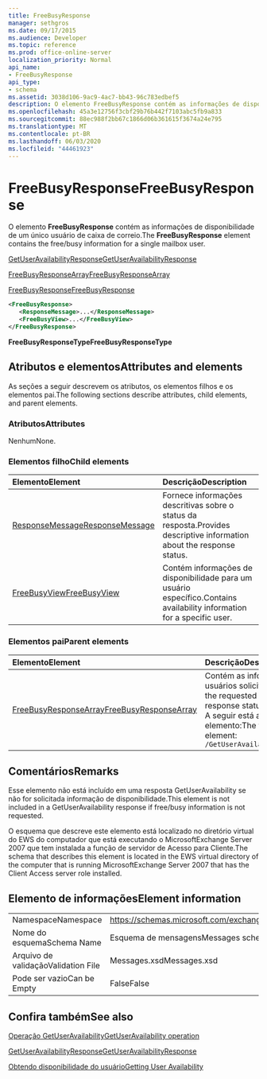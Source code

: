 ```yaml
---
title: FreeBusyResponse
manager: sethgros
ms.date: 09/17/2015
ms.audience: Developer
ms.topic: reference
ms.prod: office-online-server
localization_priority: Normal
api_name:
- FreeBusyResponse
api_type:
- schema
ms.assetid: 3038d106-9ac9-4ac7-bb43-96c783edbef5
description: O elemento FreeBusyResponse contém as informações de disponibilidade de um único usuário de caixa de correio.
ms.openlocfilehash: 45a3e12756f3cbf29b76b442f7103abc5fb9a833
ms.sourcegitcommit: 88ec988f2bb67c1866d06b361615f3674a24e795
ms.translationtype: MT
ms.contentlocale: pt-BR
ms.lasthandoff: 06/03/2020
ms.locfileid: "44461923"
---
```

# <a name="freebusyresponse"></a><span data-ttu-id="0e5ca-103">FreeBusyResponse</span><span class="sxs-lookup"><span data-stu-id="0e5ca-103">FreeBusyResponse</span></span>

<span data-ttu-id="0e5ca-104">O elemento **FreeBusyResponse** contém as informações de disponibilidade de um único usuário de caixa de correio.</span><span class="sxs-lookup"><span data-stu-id="0e5ca-104">The **FreeBusyResponse** element contains the free/busy information for a single mailbox user.</span></span> 
  
[<span data-ttu-id="0e5ca-105">GetUserAvailabilityResponse</span><span class="sxs-lookup"><span data-stu-id="0e5ca-105">GetUserAvailabilityResponse</span></span>](getuseravailabilityresponse.md)
  
[<span data-ttu-id="0e5ca-106">FreeBusyResponseArray</span><span class="sxs-lookup"><span data-stu-id="0e5ca-106">FreeBusyResponseArray</span></span>](freebusyresponsearray.md)
  
[<span data-ttu-id="0e5ca-107">FreeBusyResponse</span><span class="sxs-lookup"><span data-stu-id="0e5ca-107">FreeBusyResponse</span></span>](freebusyresponse.md)
  
```xml
<FreeBusyResponse>
   <ResponseMessage>...</ResponseMessage>
   <FreeBusyView>...</FreeBusyView>
</FreeBusyResponse>
```

 <span data-ttu-id="0e5ca-108">**FreeBusyResponseType**</span><span class="sxs-lookup"><span data-stu-id="0e5ca-108">**FreeBusyResponseType**</span></span>
## <a name="attributes-and-elements"></a><span data-ttu-id="0e5ca-109">Atributos e elementos</span><span class="sxs-lookup"><span data-stu-id="0e5ca-109">Attributes and elements</span></span>

<span data-ttu-id="0e5ca-110">As seções a seguir descrevem os atributos, os elementos filhos e os elementos pai.</span><span class="sxs-lookup"><span data-stu-id="0e5ca-110">The following sections describe attributes, child elements, and parent elements.</span></span>
  
### <a name="attributes"></a><span data-ttu-id="0e5ca-111">Atributos</span><span class="sxs-lookup"><span data-stu-id="0e5ca-111">Attributes</span></span>

<span data-ttu-id="0e5ca-112">Nenhum</span><span class="sxs-lookup"><span data-stu-id="0e5ca-112">None.</span></span>
  
### <a name="child-elements"></a><span data-ttu-id="0e5ca-113">Elementos filho</span><span class="sxs-lookup"><span data-stu-id="0e5ca-113">Child elements</span></span>

|<span data-ttu-id="0e5ca-114">**Elemento**</span><span class="sxs-lookup"><span data-stu-id="0e5ca-114">**Element**</span></span>|<span data-ttu-id="0e5ca-115">**Descrição**</span><span class="sxs-lookup"><span data-stu-id="0e5ca-115">**Description**</span></span>|
|:-----|:-----|
|[<span data-ttu-id="0e5ca-116">ResponseMessage</span><span class="sxs-lookup"><span data-stu-id="0e5ca-116">ResponseMessage</span></span>](responsemessage.md) <br/> |<span data-ttu-id="0e5ca-117">Fornece informações descritivas sobre o status da resposta.</span><span class="sxs-lookup"><span data-stu-id="0e5ca-117">Provides descriptive information about the response status.</span></span>  <br/> |
|[<span data-ttu-id="0e5ca-118">FreeBusyView</span><span class="sxs-lookup"><span data-stu-id="0e5ca-118">FreeBusyView</span></span>](freebusyview.md) <br/> |<span data-ttu-id="0e5ca-119">Contém informações de disponibilidade para um usuário específico.</span><span class="sxs-lookup"><span data-stu-id="0e5ca-119">Contains availability information for a specific user.</span></span>  <br/> |
   
### <a name="parent-elements"></a><span data-ttu-id="0e5ca-120">Elementos pai</span><span class="sxs-lookup"><span data-stu-id="0e5ca-120">Parent elements</span></span>

|<span data-ttu-id="0e5ca-121">**Elemento**</span><span class="sxs-lookup"><span data-stu-id="0e5ca-121">**Element**</span></span>|<span data-ttu-id="0e5ca-122">**Descrição**</span><span class="sxs-lookup"><span data-stu-id="0e5ca-122">**Description**</span></span>|
|:-----|:-----|
|[<span data-ttu-id="0e5ca-123">FreeBusyResponseArray</span><span class="sxs-lookup"><span data-stu-id="0e5ca-123">FreeBusyResponseArray</span></span>](freebusyresponsearray.md) <br/> |<span data-ttu-id="0e5ca-124">Contém as informações de disponibilidade dos usuários solicitados e o status da resposta.</span><span class="sxs-lookup"><span data-stu-id="0e5ca-124">Contains the requested users' availability information and the response status.</span></span>  <br/> <span data-ttu-id="0e5ca-125">A seguir está a expressão XPath para este elemento:</span><span class="sxs-lookup"><span data-stu-id="0e5ca-125">The following is the XPath expression to this element:</span></span>  <br/>  `/GetUserAvailabilityResponse/FreeBusyResponseArray` <br/> |
   
## <a name="remarks"></a><span data-ttu-id="0e5ca-126">Comentários</span><span class="sxs-lookup"><span data-stu-id="0e5ca-126">Remarks</span></span>

<span data-ttu-id="0e5ca-127">Esse elemento não está incluído em uma resposta GetUserAvailability se não for solicitada informação de disponibilidade.</span><span class="sxs-lookup"><span data-stu-id="0e5ca-127">This element is not included in a GetUserAvailability response if free/busy information is not requested.</span></span>
  
<span data-ttu-id="0e5ca-128">O esquema que descreve este elemento está localizado no diretório virtual do EWS do computador que está executando o MicrosoftExchange Server 2007 que tem instalada a função de servidor de Acesso para Cliente.</span><span class="sxs-lookup"><span data-stu-id="0e5ca-128">The schema that describes this element is located in the EWS virtual directory of the computer that is running MicrosoftExchange Server 2007 that has the Client Access server role installed.</span></span>
  
## <a name="element-information"></a><span data-ttu-id="0e5ca-129">Elemento de informações</span><span class="sxs-lookup"><span data-stu-id="0e5ca-129">Element information</span></span>

|||
|:-----|:-----|
|<span data-ttu-id="0e5ca-130">Namespace</span><span class="sxs-lookup"><span data-stu-id="0e5ca-130">Namespace</span></span>  <br/> |https://schemas.microsoft.com/exchange/services/2006/messages  <br/> |
|<span data-ttu-id="0e5ca-131">Nome do esquema</span><span class="sxs-lookup"><span data-stu-id="0e5ca-131">Schema Name</span></span>  <br/> |<span data-ttu-id="0e5ca-132">Esquema de mensagens</span><span class="sxs-lookup"><span data-stu-id="0e5ca-132">Messages schema</span></span>  <br/> |
|<span data-ttu-id="0e5ca-133">Arquivo de validação</span><span class="sxs-lookup"><span data-stu-id="0e5ca-133">Validation File</span></span>  <br/> |<span data-ttu-id="0e5ca-134">Messages.xsd</span><span class="sxs-lookup"><span data-stu-id="0e5ca-134">Messages.xsd</span></span>  <br/> |
|<span data-ttu-id="0e5ca-135">Pode ser vazio</span><span class="sxs-lookup"><span data-stu-id="0e5ca-135">Can be Empty</span></span>  <br/> |<span data-ttu-id="0e5ca-136">False</span><span class="sxs-lookup"><span data-stu-id="0e5ca-136">False</span></span>  <br/> |
   
## <a name="see-also"></a><span data-ttu-id="0e5ca-137">Confira também</span><span class="sxs-lookup"><span data-stu-id="0e5ca-137">See also</span></span>



[<span data-ttu-id="0e5ca-138">Operação GetUserAvailability</span><span class="sxs-lookup"><span data-stu-id="0e5ca-138">GetUserAvailability operation</span></span>](getuseravailability-operation.md)
  
[<span data-ttu-id="0e5ca-139">GetUserAvailabilityResponse</span><span class="sxs-lookup"><span data-stu-id="0e5ca-139">GetUserAvailabilityResponse</span></span>](getuseravailabilityresponse.md)


[<span data-ttu-id="0e5ca-140">Obtendo disponibilidade do usuário</span><span class="sxs-lookup"><span data-stu-id="0e5ca-140">Getting User Availability</span></span>](https://msdn.microsoft.com/library/d4133fcb-9b0f-4e6b-aadf-a389da83516a%28Office.15%29.aspx)

